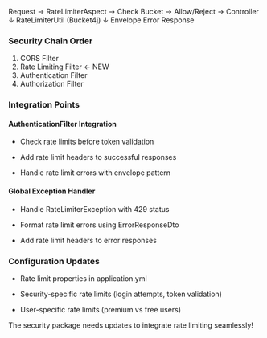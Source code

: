 

Request → RateLimiterAspect → Check Bucket → Allow/Reject → Controller
                                    ↓
                            RateLimiterUtil (Bucket4j)
                                    ↓
                            Envelope Error Response


### Security Chain Order

1. CORS Filter
2. Rate Limiting Filter ← NEW
3. Authentication Filter
4. Authorization Filter

### Integration Points

#### AuthenticationFilter Integration

- Check rate limits before token validation

- Add rate limit headers to successful responses

- Handle rate limit errors with envelope pattern

#### Global Exception Handler

- Handle RateLimiterException with 429 status

- Format rate limit errors using ErrorResponseDto

- Add rate limit headers to error responses

### Configuration Updates

- Rate limit properties in application.yml

- Security-specific rate limits (login attempts, token validation)

- User-specific rate limits (premium vs free users)

The security package needs updates to integrate rate limiting seamlessly!